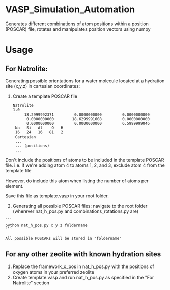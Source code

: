 # VASP_Simulation_Automation
Generates different combinations of atom positions within a position (POSCAR) file, rotates and manipulates position vectors using numpy

# Usage
## For Natrolite:
Generating possible orientations for a water molecule located at a hydration site (x,y,z) in cartesian coordinates:
 1. Create a template POSCAR file 
    ```
    Natrolite
    1.0
         18.2999992371         0.0000000000         0.0000000000
          0.0000000000        18.6299991608         0.0000000000
          0.0000000000         0.0000000000         6.5999999046
     Na   Si   Al    O   H
     16   24   16   81   2
     Cartesian
     ...
     ... (positions)
     ...
     ```
   Don't include the positions of atoms to be included in the template POSCAR file. 
   i.e. if we're adding atom 4 to atoms 1, 2, and 3, exclude atom 4 from the template file
   
   However, do include this atom when listing the number of atoms per element.
   
   Save this file as template.vasp in your root folder.
   
  2. Generating all possible POSCAR files:
    navigate to the root folder (wherever nat_h_pos.py and combinations_rotations.py are)
    
    ```
    python nat_h_pos.py x y z foldername 
    ```
    
    All possible POSCARs will be stored in "foldername"
 ## For any other zeolite with known hydration sites 
 1. Replace the framework_o_pos in nat_h_pos.py with the positions of oxygen atoms in your preferred zeolite
 2. Create template.vasp and run nat_h_pos.py as specified in the "For Natrolite" section
     
